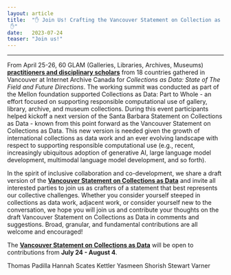 ```yaml
---
layout: article
title:  "✋ Join Us! Crafting the Vancouver Statement on Collection as Data
 ✋"
date:   2023-07-24 
teaser: "Join us!"
---
```

---

From April 25-26, 60 GLAM (Galleries, Libraries, Archives, Museums) [**practitioners and disciplinary scholars**](https://collectionsasdata.github.io/part2whole/iac/) from 18 countries gathered in Vancouver at Internet Archive Canada for *Collections as Data: State of The Field and Future Directions*. The working summit was conducted as part of the Mellon foundation supported Collections as Data: Part to Whole - an effort focused on supporting responsible computational use of gallery, library, archive, and museum collections. During this event participants helped kickoff a next version of the Santa Barbara Statement on Collections as Data - known from this point forward as the Vancouver Statement on Collections as Data. This new version is needed given the growth of international collections as data work and an ever evolving landscape with respect to supporting responsible computational use (e.g., recent, increasingly ubiquitous adoption of generative AI, large language model development, multimodal language model development, and so forth). 

In the spirit of inclusive collaboration and co-development, we share a draft version of the [**Vancouver Statement on Collections as Data**](https://docs.google.com/document/d/11PQb8rPGY0jb_KpUAszOO7ceLy_wzpEu3AqFKP0tcBI/edit?usp=sharing) and invite all interested parties to join us as crafters of a statement that best represents our collective challenges. Whether you consider yourself steeped in collections as data work, adjacent work, or consider yourself new to the conversation, we hope you will join us and contribute your thoughts on the draft Vancouver Statement on Collections as Data in comments and suggestions. Broad, granular, and fundamental contributions are all welcome and encouraged!

The [**Vancouver Statement on Collections as Data**](https://docs.google.com/document/d/11PQb8rPGY0jb_KpUAszOO7ceLy_wzpEu3AqFKP0tcBI/edit?usp=sharing) will be open to contributions from **July 24 - August 4**. 

Thomas Padilla
Hannah Scates Kettler
Yasmeen Shorish
Stewart Varner  
